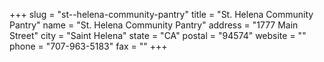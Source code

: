 +++
slug = "st--helena-community-pantry"
title = "St. Helena Community Pantry"
name = "St. Helena Community Pantry"
address = "1777 Main Street"
city = "Saint Helena"
state = "CA"
postal = "94574"
website = ""
phone = "707-963-5183"
fax = ""
+++
